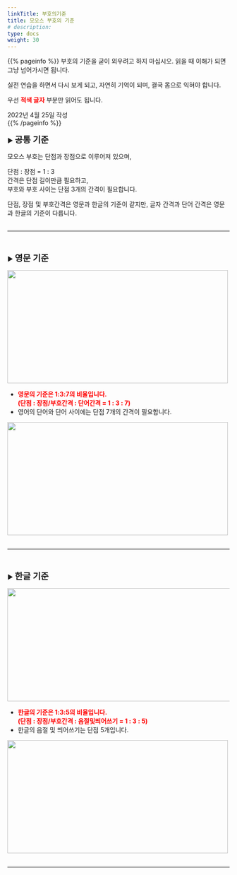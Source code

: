 ```yaml
---
linkTitle: 부호의기준
title: 모오스 부호의 기준
# description: 
type: docs
weight: 30
---
```

{{% pageinfo %}}
부호의 기준을 굳이 외우려고 하지 마십시오. 읽을 때 이해가 되면 그냥 넘어가시면 됩니다.

실전 연습을 하면서 다시 보게 되고, 자연히 기억이 되며, 결국 몸으로 익혀야 합니다.

우선 <b><span style="color:red">적색 글자</span></b> 부분만 읽어도 됩니다.

2022년 4월 25일 작성<br>
{{% /pageinfo %}}


▶ <b><span style="font-size:140%">공통 기준</span></b>

모오스 부호는 단점과 장점으로 이루어져 있으며,

단점 : 장점 = 1 : 3<br>
간격은 단점 길이만큼 필요하고,<br>
부호와 부호 사이는 단점 3개의 간격이 필요합니다.

단점, 장점 및 부호간격은 영문과 한글의 기준이 같지만,
글자 간격과 단어 간격은 영문과 한글의 기준이 다릅니다.<br><br>

------------------------------------

<br>

▶ <b><span style="font-size:140%">영문 기준</span></b>

<img src="/morse/img/dot_dash_eng_1.png" style="width:500px;height:256"><br>

- <b><span style="color:red">영문의 기준은 1:3:7의 비율입니다.<br>
  (단점 : 장점/부호간격 : 단어간격 = 1 : 3 : 7)</span></b><br>
- 영어의 단어와 단어 사이에는 단점 7개의 간격이 필요합니다.<br>

<img src="/morse/img/dot_dash_eng_2.png" style="width:500px;height:256"><br><br>

-----------------------------------

<br>

▶ <b><span style="font-size:140%">한글 기준</span></b>


<img src="/morse/img/dot_dash_kor_1.png" style="width:850px;height:256"><br>

- <b><span style="color:red">한글의 기준은 1:3:5의 비율입니다.<br>
  (단점 : 장점/부호간격 : 음절및띄어쓰기 = 1 : 3 : 5)</span></b><br>
- 한글의 음절 및 띄어쓰기는 단점 5개입니다.<br>

<img src="/morse/img/dot_dash_kor_2.png" style="width:500px;height:256"><br><br>

----------------------------------------
